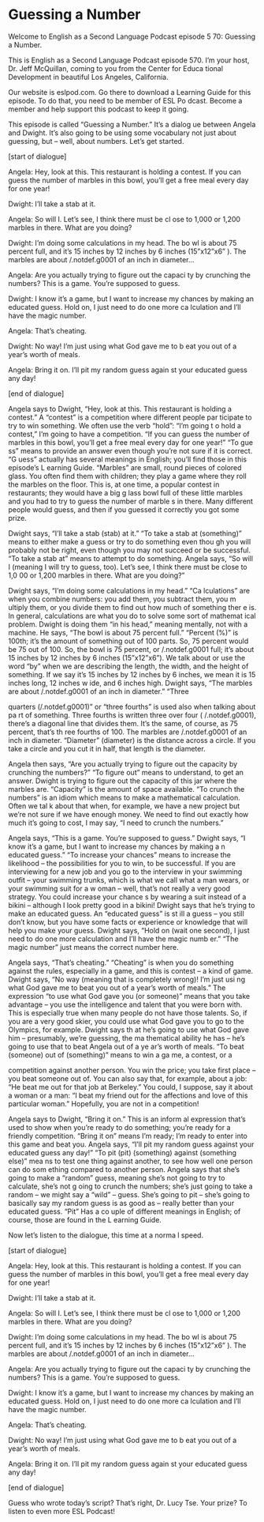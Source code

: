 # Guessing a Number

Welcome to English as a Second Language Podcast episode 5 70: Guessing a Number.

This is English as a Second Language Podcast episode 570.  I’m your host, Dr. Jeff McQuillan, coming to you from the Center for Educa tional Development in beautiful Los Angeles, California.

Our website is eslpod.com.  Go there to download a Learning Guide for this episode.  To do that, you need to be member of ESL Po dcast.  Become a member and help support this podcast to keep it going.

This episode is called “Guessing a Number.”  It’s a dialog ue between Angela and Dwight.  It’s also going to be using some vocabulary not  just about guessing, but – well, about numbers.  Let’s get started.

[start of dialogue]

Angela:  Hey, look at this.  This restaurant is holding a  contest.  If you can guess the number of marbles in this bowl, you’ll get a free meal every day for one year!

Dwight:  I’ll take a stab at it.

Angela:  So will I.  Let’s see, I think there must be cl ose to 1,000 or 1,200 marbles in there.  What are you doing?

Dwight:  I’m doing some calculations in my head.  The bo wl is about 75 percent full, and it’s 15 inches by 12 inches by 6 inches (15”x12”x6” ).  The marbles are about /.notdef.g0001 of an inch in diameter…

Angela:  Are you actually trying to figure out the capaci ty by crunching the numbers?  This is a game.  You’re supposed to guess.

Dwight:  I know it’s a game, but I want to increase my chances by making an educated guess.  Hold on, I just need to do one more ca lculation and I’ll have the magic number.

Angela:  That’s cheating.

 Dwight:  No way!  I’m just using what God gave me to b eat you out of a year’s worth of meals.

Angela:  Bring it on.  I’ll pit my random guess again st your educated guess any day!

[end of dialogue]

Angela says to Dwight, “Hey, look at this.  This restaurant  is holding a contest.” A “contest” is a competition where different people par ticipate to try to win something.  We often use the verb “hold”: “I’m going t o hold a contest,” I’m going to have a competition.  “If you can guess the number of marbles in this bowl, you’ll get a free meal every day for one year!”  “To gue ss” means to provide an answer even though you’re not sure if it is correct.  “G uess” actually has several meanings in English; you’ll find those in this episode’s L earning Guide.  “Marbles” are small, round pieces of colored glass.  You often find  them with children; they play a game where they roll the marbles on the floor.   This is, at one time, a popular contest in restaurants; they would have a big g lass bowl full of these little marbles and you had to try to guess the number of marble s in there.  Many different people would guess, and then if you guessed it correctly you got some prize.

Dwight says, “I’ll take a stab (stab) at it.”  “To take a stab at (something)” means to either make a guess or try to do something even thou gh you will probably not be right, even though you may not succeed or be successful.  “To take a stab at” means to attempt to do something.  Angela says, “So will  I (meaning I will try to guess, too).  Let’s see, I think there must be close to 1,0 00 or 1,200 marbles in there.  What are you doing?”

Dwight says, “I’m doing some calculations in my head.”  “Ca lculations” are when you combine numbers: you add them, you subtract them, you m ultiply them, or you divide them to find out how much of something ther e is.  In general, calculations are what you do to solve some sort of mathemat ical problem. Dwight is doing them “in his head,” meaning mentally, not with a machine.  He says, “The bowl is about 75 percent full.”  “Percent (%)”  is 100th; it’s the amount of something out of 100 parts.  So, 75 percent would be 75 out of 100.  So, the bowl is 75 percent, or /.notdef.g0001 full; it’s about 15 inches by 12 inches by 6 inches (15”x12”x6”).  We talk about or use the word “by” when we are describing the length, the width, and the height of something.  If we say it’s 15 inches by 12 inches by 6 inches, we mean it is 15 inches long, 12 inches w ide, and 6 inches high.  Dwight says, “The marbles are about /.notdef.g0001 of an inch in diameter.”  “Three

 quarters (/.notdef.g0001)” or “three fourths” is used also when talking about pa rt of something. Three fourths is written three over four ( /.notdef.g0001), there’s a diagonal line that divides them.  It’s the same, of course, as 75 percent, that’s th ree fourths of 100.  The marbles are /.notdef.g0001 of an inch in diameter.  “Diameter” (diameter) is the distance across a circle.  If you take a circle and you cut it in half,  that length is the diameter.

Angela then says, “Are you actually trying to figure out  the capacity by crunching the numbers?”  “To figure out” means to understand, to  get an answer.  Dwight is trying to figure out the capacity of this jar where the marbles are.  “Capacity” is the amount of space available.  “To crunch the numbers”  is an idiom which means to make a mathematical calculation.  Often we tal k about that when, for example, we have a new project but we’re not sure if we  have enough money. We need to find out exactly how much it’s going to cost, I  may say, “I need to crunch the numbers.”

Angela says, “This is a game.  You’re supposed to guess.”  Dwight says, “I know it’s a game, but I want to increase my chances by making a n educated guess.” “To increase your chances” means to increase the likelihood  – the possibilities for you to win, to be successful.  If you are interviewing for a new job and you go to the interview in your swimming outfit – your swimming  trunks, which is what we call what a man wears, or your swimming suit for a w oman – well, that’s not really a very good strategy.  You could increase your chance s by wearing a suit instead of a bikini – although I look pretty good in a bikini!  Dwight says that he’s trying to make an educated guess.  An “educated guess” is st ill a guess – you still don’t know, but you have some facts or experience or knowledge that will help you make your guess.  Dwight says, “Hold on (wait one second), I just need to do one more calculation and I’ll have the magic numb er.”  “The magic number” just means the correct number here.

Angela says, “That’s cheating.”  “Cheating” is when you do  something against the rules, especially in a game, and this is contest – a kind of  game.  Dwight says, “No way (meaning that is completely wrong)!  I’m just usi ng what God gave me to beat you out of a year’s worth of meals.”  The expression “to use what God gave you (or someone)” means that you take advantage – you use  the intelligence and talent that you were born with.  This is especially true when many people do not have those talents.  So, if you are a very good skier, you could use what God gave you to go to the Olympics, for example.  Dwight says th at he’s going to use what God gave him – presumably, we’re guessing, the ma thematical ability he has – he’s going to use that to beat Angela out of a ye ar’s worth of meals.  “To beat (someone) out of (something)” means to win a ga me, a contest, or a

 competition against another person.  You win the price;  you take first place – you beat someone out of.  You can also say that, for example,  about a job: “He beat me out for that job at Berkeley.”  You could, I suppose,  say it about a woman or a man: “I beat my friend out for the affections and love  of this particular woman.” Hopefully, you are not in a competition!

Angela says to Dwight, “Bring it on.”  This is an inform al expression that’s used to show when you’re ready to do something; you’re ready for a friendly competition. “Bring it on” means I’m ready; I’m ready to enter into  this game and beat you. Angela says, “I’ll pit my random guess against your educated  guess any day!” “To pit (pit) (something) against (something else)” mea ns to test one thing against another, to see how well one person can do som ething compared to another person.  Angela says that she’s going to make a “random” guess, meaning she’s not going to try to calculate, she’s not g oing to crunch the numbers; she’s just going to take a random – we might say a “wild” – guess. She’s going to pit – she’s going to basically say my random guess is as good as – really better than your educated guess.  “Pit” Has a co uple of different meanings in English; of course, those are found in the L earning Guide.

Now let’s listen to the dialogue, this time at a norma l speed.

[start of dialogue]

Angela:  Hey, look at this.  This restaurant is holding a  contest.  If you can guess the number of marbles in this bowl, you’ll get a free meal every day for one year!

Dwight:  I’ll take a stab at it.

Angela:  So will I.  Let’s see, I think there must be cl ose to 1,000 or 1,200 marbles in there.  What are you doing?

Dwight:  I’m doing some calculations in my head.  The bo wl is about 75 percent full, and it’s 15 inches by 12 inches by 6 inches (15”x12”x6” ).  The marbles are about /.notdef.g0001 of an inch in diameter…

Angela:  Are you actually trying to figure out the capaci ty by crunching the numbers?  This is a game.  You’re supposed to guess.

Dwight:  I know it’s a game, but I want to increase my chances by making an educated guess.  Hold on, I just need to do one more ca lculation and I’ll have the magic number.

 Angela:  That’s cheating.

Dwight:  No way!  I’m just using what God gave me to b eat you out of a year’s worth of meals.

Angela:  Bring it on.  I’ll pit my random guess again st your educated guess any day!

[end of dialogue]

Guess who wrote today’s script?  That’s right, Dr. Lucy Tse.   Your prize?  To listen to even more ESL Podcast!





